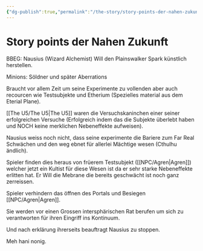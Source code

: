 ```yaml
---
{"dg-publish":true,"permalink":"/the-story/story-points-der-nahen-zukunft/","dgHomeLink":true,"dgPassFrontmatter":true}
---
```


# Story points der Nahen Zukunft
BBEG: Nausius (Wizard Alchemist) Will den Plainswalker Spark künstlich herstellen.

Minions: Söldner und später Aberrations

Braucht vor allem Zeit um seine Experimente zu vollenden aber auch recourcen wie Testsubjekte und Etherium (Spezielles material aus dem Eterial Plane).

[[The U5/The U5|The U5]] waren die Versuchskaninchen einer seiner erfolgreichen Versuche (Erfolgreich indem das die Subjekte überlebt haben und NOCH keine merklichen Nebeneffekte aufweisen).

Nausius weiss noch nicht, dass seine experimente die Bariere zum Far Real Schwächen und den weg ebnet für allerlei Mächtige wesen (Cthulhu ändlich).

Spieler finden dies heraus von früerem Testsubjekt ([[NPC/Agren|Agren]]) welcher jetzt ein Kultist für diese Wesen ist da er sehr starke Nebeneffekte erlitten hat. Er Will die Mebrane die bereits geschwächt ist noch ganz zerreissen.

Spieler verhindern das öffnen des Portals und Besiegen [[NPC/Agren|Agren]].

Sie werden vor einen Grossen intersphärischen Rat berufen um sich zu verantworten für ihren Eingriff ins Kontinuum.

Und nach erklärung ihrerseits beauftragt Nausius zu stoppen.




Meh hani nonig.
